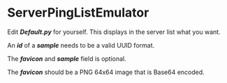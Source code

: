 # ServerPingListEmulator
Edit ___Default.py___ for yourself.
This displays in the server list what you want.

An ___id___ of a ___sample___ needs to be a valid UUID format.

The ___favicon___ and ___sample___ field is optional.

The ___favicon___ should be a PNG 64x64 image that is Base64 encoded.
